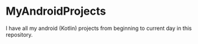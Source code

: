 # MyAndroidProjects
I have all my android (Kotlin) projects from beginning to current day in this repository. 
